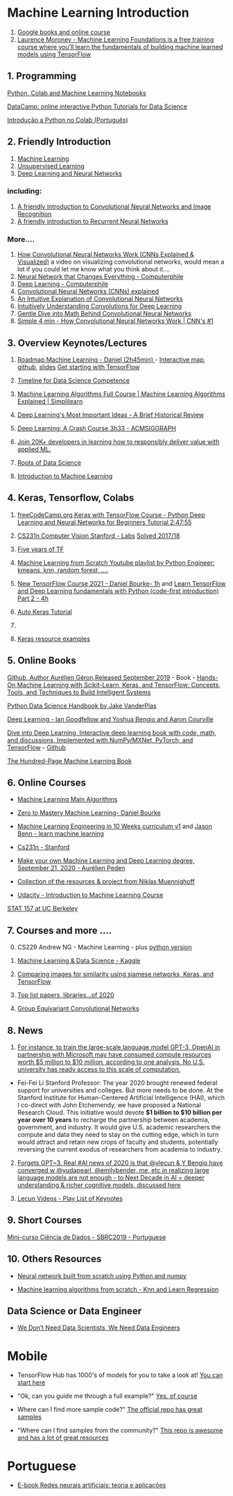 # Machine Learning Introduction

1. [Google books and online course](https://www.tensorflow.org/resources/learn-ml)
2. [Laurence Moroney - Machine Learning Foundations is a free training course where you’ll learn the fundamentals of building machine learned models using TensorFlow](https://www.youtube.com/watch?v=_Z9TRANg4c0&feature=youtu.be)





## 1. Programming


[Python, Colab and Machine Learning Notebooks](https://madewithml.com/courses/ml-foundations/notebooks/)

[DataCamp: online interactive Python Tutorials for Data Science](https://www.learnpython.org/)

[Introdução a Python no Colab (Português)](https://www.youtube.com/watch?v=7TLkf1l9wLg)


## 2. Friendly Introduction

1. [Machine Learning](https://www.youtube.com/watch?v=IpGxLWOIZy4&list=PLs8w1Cdi-zvYKddqF_TFR7_yXuinufEPN)
2. [Unsupervised Learning](https://www.youtube.com/watch?v=QXOkPvFM6NU&list=PLs8w1Cdi-zvZGyT2Rt0ieA0G6xGUqn3Xw)
3. [Deep Learning and Neural Networks](https://www.youtube.com/watch?v=BR9h47Jtqyw&list=PLs8w1Cdi-zvavXlPXEAsWIh4Cgh83pZPO)

### including: 
1. [A friendly introduction to Convolutional Neural Networks and Image Recognition](https://www.youtube.com/watch?v=2-Ol7ZB0MmU)
2. [A friendly introduction to Recurrent Neural Networks](https://www.youtube.com/watch?v=UNmqTiOnRfg)
### More....
1. [How Convolutional Neural Networks Work (CNNs Explained & Visualized)](https://www.youtube.com/watch?v=pj9-rr1wDhM&feature=emb_logo) a video on visualizing convolutional networks, would mean a lot if you could let me know what you think about it....
2. [Neural Network that Changes Everything - Computerphile](https://www.youtube.com/watch?v=py5byOOHZM8&t=0s)
3. [Deep Learning - Computerphile](https://www.youtube.com/watch?v=TJlAxW-2nmI)
4. [Convolutional Neural Networks (CNNs) explained](https://www.youtube.com/watch?v=YRhxdVk_sIs&t=0s)
5. [An Intuitive Explanation of Convolutional Neural Networks](https://ujjwalkarn.me/2016/08/11/intuitive-explanation-convnets/)
6. [Intuitively Understanding Convolutions for Deep Learning](https://towardsdatascience.com/intuitively-understanding-convolutions-for-deep-learning-1f6f42faee1)
7. [Gentle Dive into Math Behind Convolutional Neural Networks](https://towardsdatascience.com/gentle-dive-into-math-behind-convolutional-neural-networks-79a07dd44cf9)
8. [Simple 4 min - How Convolutional Neural Networks Work | CNN's #1](https://www.youtube.com/watch?v=UzfRnZqPbCI)

## 3. Overview Keynotes/Lectures

1. [Roadmap Machine Learning - Daniel (2h45min) ](https://www.youtube.com/watch?v=pHiMN_gy9mk) - [Interactive map](https://dbourke.link/mlmap), [github](https://github.com/mrdbourke/machine-learning-roadmap), [slides](https://github.com/mrdbourke/machine-learning-roadmap/blob/master/2020-ml-roadmap-keynote.pdf)  [Get starting with TensorFlow](https://github.com/mrdbourke/tensorflow-deep-learning/blob/main/00_tensorflow_basics.ipynb)
2. [Timeline for Data Science Competence](https://pub.towardsai.net/timeline-for-data-science-competence-1b724e7977e0)
3. [Machine Learning Algorithms Full Course | Machine Learning Algorithms Explained | Simplilearn](https://www.youtube.com/watch?v=k9V3DapHEDA)

4. [Deep Learning's Most Important Ideas - A Brief Historical Review](https://dennybritz.com/blog/deep-learning-most-important-ideas/)

5. [Deep Learning: A Crash Course 3h33 - ACMSIGGRAPH](https://www.youtube.com/watch?v=r0Ogt-q956I)

6. [Join 20K+ developers in learning how to responsibly deliver value with applied ML.](https://madewithml.com/)
7. [Roots of Data Science](https://towardsdatascience.com/the-roots-of-data-science-77c71115229)
8. [Introduction to Machine Learning](https://hsf-training.github.io/hsf-training-ml-webpage/index.html)

## 4. Keras, Tensorflow, Colabs

1. [freeCodeCamp.org
 Keras with TensorFlow Course - Python Deep Learning and Neural Networks for Beginners Tutorial 2:47:55](https://www.youtube.com/watch?v=qFJeN9V1ZsI&t=1393s)
 
2. [CS231n Computer Vision Stanford - Labs](https://cs231n.github.io/) [Solved 2017/18](https://github.com/jariasf/CS231n)


3. [Five years of TF](https://blog.google/technology/ai/5-ways-celebrate-tensorflows-5th-birthday/?utm_source=tw&utm_medium=social&utm_campaign=og&utm_content=&utm_term=)

4. [Machine Learning from Scratch Youtube playlist by Python Engineer: kmeans, knn, random forest, ....](https://www.youtube.com/watch?v=ngLyX54e1LU&list=PLqnslRFeH2Upcrywf-u2etjdxxkL8nl7E)

5. [New TensorFlow Course 2021 -  Daniel Bourke- 1h](https://www.youtube.com/watch?v=_WdcQOXIU7A) and  [Learn TensorFlow and Deep Learning fundamentals with Python (code-first introduction) Part 2 - 4h](https://www.youtube.com/watch?v=ZUKz4125WNI)

6. [Auto Keras Tutorial](https://autokeras.com/tutorial/image_classification/)
7. 
8. [Keras resource examples](https://github.com/fchollet/keras-resources)

## 5. Online Books

[Github, Author Aurélien Géron,Released September 2019](https://github.com/ageron/handson-ml2) - Book - [Hands-On Machine Learning with Scikit-Learn, Keras, and TensorFlow: Concepts, Tools, and Techniques to Build Intelligent Systems](https://www.amazon.com/Hands-Machine-Learning-Scikit-Learn-TensorFlow/dp/1492032646/ref=sr_1_1?dchild=1&keywords=Hands-On+Machine+Learning&qid=1597178878&s=books&sr=1-1)

[ Python Data Science Handbook by Jake VanderPlas ](https://jakevdp.github.io/PythonDataScienceHandbook/)

[Deep Learning - Ian Goodfellow and Yoshua Bengio and Aaron Courville](https://www.deeplearningbook.org/)

[Dive into Deep Learning, Interactive deep learning book with code, math, and discussions, Implemented with NumPy/MXNet, PyTorch, and TensorFlow](http://d2l.ai/index.html) - [Github](https://github.com/d2l-ai/d2l-en)

[The Hundred-Page Machine Learning Book](https://github.com/aburkov/theMLbook)

## 6. Online Courses

* [Machine Learning Main Algorithms](https://www.youtube.com/watch?v=QXOkPvFM6NU&list=PLs8w1Cdi-zvZGyT2Rt0ieA0G6xGUqn3Xw)

* [Zero to Mastery Machine Learning-  Daniel Bourke
](https://github.com/mrdbourke/zero-to-mastery-ml)

* [Machine Learning Engineering in 10 Weeks curriculum v1](https://jasonbenn.com/post/ml-in-10w-curriculum)  and [Jason Benn - learn machine learning](https://jasonbenn.com/post/how-i-learned-to-code#bonus-step-learn)

* [Cs231n - Stanford](http://cs231n.stanford.edu/syllabus.html)

* [Make your own Machine Learning and Deep Learning degree, September 21, 2020 - Aurélien Peden](https://aurelienpeden.com/blog/2020/machine-learning-deep-learning-resources-degree/)

* [Collection of the resources & project from Niklas Muennighoff](https://muennighoff.medium.com/example-execution-resources-self-learning-ai-in-a-year-6e7fb1ad0eeb)
* [Udacity - Introduction to Machine Learning Course](https://www.udacity.com/course/intro-to-machine-learning--ud120)

[STAT 157 at UC Berkeley](https://github.com/d2l-ai/berkeley-stat-157)

## 7. Courses and more ....

0. CS229 Andrew NG - Machine Learning - plus [python version](https://github.com/dibgerge/ml-coursera-python-assignments)


1. [Machine Learning & Data Science - Kaggle](https://www.kaggle.com/)

2. [Comparing images for similarity using siamese networks, Keras, and TensorFlow](https://www.pyimagesearch.com/2020/12/07/comparing-images-for-similarity-using-siamese-networks-keras-and-tensorflow/)

3. [Top list papers, libraries...of 2020](https://medium.com/paperswithcode/papers-with-code-2020-review-938146ab9658)

4. [Group Equivariant Convolutional Networks](https://github.com/Chen-Cai-OSU/awesome-equivariant-network)

## 8. News

1. [For instance, to train the large-scale language model GPT-3, OpenAI in partnership with Microsoft may have consumed compute resources worth $5 million to $10 million, according to one analysis. No U.S. university has ready access to this scale of computation.](https://arxiv.org/pdf/2004.08900.pdf)
* Fei-Fei Li Stanford Professor: The year 2020 brought renewed federal support for universities and colleges. But more needs to be done. At the Stanford Institute for Human-Centered Artificial Intelligence (HAI), which I co-direct with John Etchemendy, we have proposed a National Research Cloud. This initiative would devote **$1 billion to $10 billion per year over 10 years** to recharge the partnership between academia, government, and industry. It would give U.S. academic researchers the compute and data they need to stay on the cutting edge, which in turn would attract and retain new crops of faculty and students, potentially reversing the current exodus of researchers from academia to industry.



2. [Forgets GPT~3.  Real #AI news of 2020 is that @ylecun & Y Bengio have converged w @yudapearl, @emilybender, me, etc in realizing large language models are not enough -  to Next Decade in AI = deeper understanding & richer cognitive models, discussed here](https://arxiv.org/abs/2002.06177) 

3. [Lecun Videos - Play List of Keynotes](https://www.youtube.com/playlist?list=PL80I41oVxglK--is17UhoHVosOLFEJzKQ)

## 9. Short Courses

[Mini-curso Ciência de Dados - SBRC2019 - Portuguese](https://colab.research.google.com/drive/1p0ERZZ5j_ubwmUT_3dP_Gv-iL-qMnLA4#scrollTo=vysB5TnTIy2M)

## 10. Others Resources

* [Neural network built from scratch using Python and numpy](https://github.com/aurelien-peden/Neural-network-from-scratch-MNIST)

* [Machine learning algorithms from scratch - Knn and Learn Regression](https://github.com/aurelien-peden/machine-learning-algorithms-from-scratch)

## Data Science or Data Engineer 

* [We Don’t Need Data Scientists, We Need Data Engineers](https://www.kdnuggets.com/2021/02/dont-need-data-scientists-need-data-engineers.html)


# Mobile

* TensorFlow Hub has 1000's of models for you to take a look at!
[You can start here](https://tfhub.dev/s?deployment-format=lite)

* "Ok, can you guide me through a full example?"
[Yes, of course](https://tensorflow.page.link/tflite-codelab)

* Where can I find more sample code?" [The official repo has great samples](https://github.com/tensorflow/examples/tree/master/lite)
* "Where can I find samples from the community?" [This repo is awesome and has a lot of great resources](https://github.com/margaretmz/awesome-tensorflow-lite)

# Portuguese

* [E-book Redes neurais artificiais: teoria e aplicações](https://www.atenaeditora.com.br/wp-content/uploads/2019/05/e-book-Redes-Neurais-Artificiais-uma-Abordagem-para-Sala-de-Aula.pdf)


